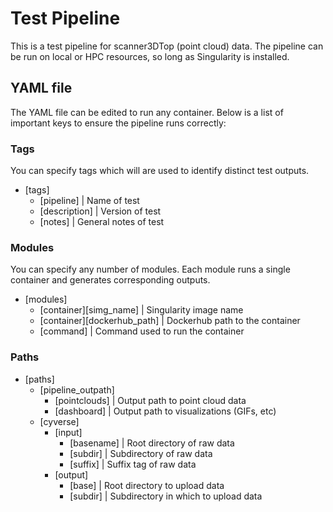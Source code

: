 # Test Pipeline
This is a test pipeline for scanner3DTop (point cloud) data. The pipeline can be run on local or HPC resources, so long as Singularity is installed. 

## YAML file 
The YAML file can be edited to run any container. Below is a list of important keys to ensure the pipeline runs correctly:
### Tags 
You can specify tags which will are used to identify distinct test outputs. 
* [tags]
  * [pipeline] | Name of test
  * [description] | Version of test
  * [notes] | General notes of test
### Modules 
You can specify any number of modules. Each module runs a single container and generates corresponding outputs. 
* [modules]
  * [container][simg_name] | Singularity image name
  * [container][dockerhub_path] | Dockerhub path to the container
  * [command] | Command used to run the container 

### Paths 
* [paths]
  * [pipeline_outpath]
    * [pointclouds] | Output path to point cloud data 
    * [dashboard] | Output path to visualizations (GIFs, etc)
  * [cyverse]
    * [input]
      * [basename] | Root directory of raw data
      * [subdir] | Subdirectory of raw data
      * [suffix] | Suffix tag of raw data
    * [output]
      * [base] | Root directory to upload data
      * [subdir] | Subdirectory in which to upload data